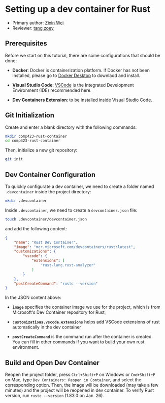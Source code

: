 # Setting up a dev container for Rust

* Primary author: [Zixin Wei](https://github.com/starkersawz666)
* Reviewer: [tang zoey](https://github.com/tangzoey)

## Prerequisites

Before we start on this tutorial, there are some configurations that should be done:

- **Docker**: Docker is containerization platform. If Docker has not been installed, please go to [Docker Desktop](https://www.docker.com/products/docker-desktop/) to downlaod and install.

- **Visual Studio Code**: [VSCode](https://code.visualstudio.com/) is the Integrated Development Environment (IDE) recommended here. 

- **Dev Containers Extension**: to be installed inside Visual Studio Code.

## Git Initialization

Create and enter a blank directory with the following commands:

```bash
mkdir comp423-rust-container
cd comp423-rust-container
```

Then, initialize a new git repository:

```bash
git init
```

## Dev Container Configuration

To quickly configurate a dev container, we need to create a folder named `.devcontainer` inside the project directory:

```bash
mkdir .devcontainer
```

Inside `.devcontainer`, we need to create a `devcontainer.json` file:

```bash
touch .devcontainer/devcontainer.json
```

and add the following content:

```json
{
    "name": "Rust Dev Container",
    "image": "mcr.microsoft.com/devcontainers/rust:latest",
    "customizations": {
        "vscode": {
            "extensions": [
                "rust-lang.rust-analyzer"
            ]
        }
    },
    "postCreateCommand": "rustc --version"
}
```

In the JSON content above:

- **`image`** specifies the container image we use for the project, which is from Microsoft's Dev Container repository for Rust;

- **`customizations.vscode.extensions`** helps add VSCode extensions of rust automatically in the dev container

- **`postCreateCommand`** is the command run after the container is created. You can fill in other commands if you want to build your own rust environment.

## Build and Open Dev Container

Reopen the project folder, press `Ctrl+Shift+P` on Windows or `Cmd+Shift+P` on Mac, type `Dev Containers: Reopen in Container`, and select the corresponding option. Then, the image will be downloaded (may take a few minutes) and the project will be reopened in dev container. To verify Rust version, run `rustc --version` (1.83.0 on Jan. 26).